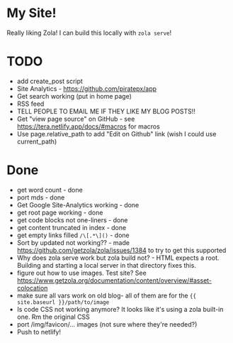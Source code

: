 # My Site!

Really liking Zola! I can build this locally with `zola serve`!

# TODO

- add create_post script
- Site Analytics - https://github.com/piratepx/app
- Get search working (put in home page)
- RSS feed
- TELL PEOPLE TO EMAIL ME IF THEY LIKE MY BLOG POSTS!!
- Get "view page source" on GitHub - see https://tera.netlify.app/docs/#macros for macros
- Use page.relative_path to add "Edit on Github" link (wish I could use current_path)

# Done

- get word count - done
- port mds - done
- Get Google Site-Analytics working - done
- get root page working - done
- get code blocks not one-liners - done
- get content truncated in index - done
- get empty links filled `/\[.*\]()` - done
- Sort by updated not working?? - made https://github.com/getzola/zola/issues/1384 to try to get this supported
- Why does zola serve work but zola build not? - HTML expects a root. Building and starting a local server in that directory fixes this.
- figure out how to use images. Test site? See https://www.getzola.org/documentation/content/overview/#asset-colocation
- make sure all vars work on old blog- all of them are for the `{{ site.baseurl }}/path/to/image`
- Is code CSS not working anymore? It looks like it's using a zola built-in one. Rm the original CSS
- port /img/favicon/... images (not sure where they're needed?)
- Push to netlify!
